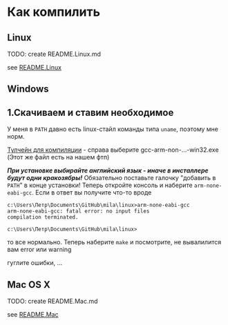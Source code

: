 Как компилить
=====

Linux
-----

TODO: create README.Linux.md

see [README.Linux](README.Linux.md)


Windows
-----

1.Скачиваем и ставим необходимое
---

У меня в `PATH` давно есть linux-стайл команды типа `uname`, поэтому мне норм.

[Тулчейн для компиляции](https://launchpad.net/gcc-arm-embedded) - справа выберите gcc-arm-non-...-win32.exe (Этот же файл есть на нашем фтп)

***При установке выбирайте английский язык - иначе в инсталлере будут одни кракозябры!*** Обязательно поставьте галочку "добавить в `PATH`" в конце установки! Теперь откройте консоль и наберите `arm-none-eabi-gcc`. Если в ответ вы получите что-то вроде 

```
c:\Users\Петр\Documents\GitHub\mila\linux>arm-none-eabi-gcc
arm-none-eabi-gcc: fatal error: no input files
compilation terminated.

c:\Users\Петр\Documents\GitHub\mila\linux>
```
то все нормально. Теперь наберите `make` и посмотрите, не вывалилится вам error или warning

гуглите ошибки, ...


Mac OS X
-----

TODO: create README.Mac.md

see [README.Mac](README.Mac.md)